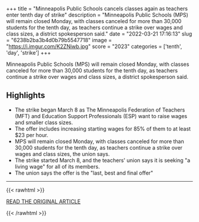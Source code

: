 +++
title = "Minneapolis Public Schools cancels classes again as teachers enter tenth day of strike"
description = "Minneapolis Public Schools (MPS) will remain closed Monday, with classes canceled for more than 30,000 students for the tenth day, as teachers continue a strike over wages and class sizes, a district spokesperson said."
date = "2022-03-21 17:16:13"
slug = "6238b2ba3b4d0b79b5547718"
image = "https://i.imgur.com/K2ZNiwb.jpg"
score = "2023"
categories = ['tenth', 'day', 'strike']
+++

Minneapolis Public Schools (MPS) will remain closed Monday, with classes canceled for more than 30,000 students for the tenth day, as teachers continue a strike over wages and class sizes, a district spokesperson said.

## Highlights

- The strike began March 8 as The Minneapolis Federation of Teachers (MFT) and Education Support Professionals (ESP) want to raise wages and smaller class sizes.
- The offer includes increasing starting wages for 85% of them to at least $23 per hour.
- MPS will remain closed Monday, with classes canceled for more than 30,000 students for the tenth day, as teachers continue a strike over wages and class sizes, the union says.
- The strike started March 8, and the teachers' union says it is seeking "a living wage" for all of its members.
- The union says the offer is the "last, best and final offer"

---

{{< rawhtml >}}
  <p class="article-category">
    <a target="_blank" href="https://www.cnn.com/2022/03/21/us/minneapolis-teacher-strike/index.html">READ THE ORIGINAL ARTICLE</a>
  </p>
{{< /rawhtml >}}
